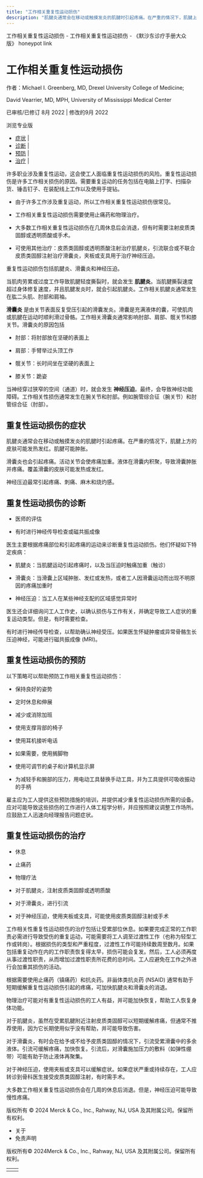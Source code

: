 ```yaml
---
title: "工作相关重复性运动损伤"
description: "肌腱炎通常会在移动或触摸发炎的肌腱时引起疼痛。在严重的情况下，肌腱上方的皮肤可能发热发红。肌腱可能肿胀。"
---
```


﻿工作相关重复性运动损伤 \- 工作相关重复性运动损伤 \- 《默沙东诊疗手册大众版》 honeypot link

# 工作相关重复性运动损伤

作者：Michael I. Greenberg, MD, Drexel University College of Medicine;

David Vearrier, MD, MPH, University of Mississippi Medical Center

已审核/已修订 8月 2022 \| 修改的9月 2022

浏览专业版

- [症状](#症状_v69543360_zh) \|
- [诊断](#诊断_v69543366_zh) \|
- [预防](#预防_v69543385_zh) \|
- [治疗](#治疗_v69543407_zh) \|

许多职业涉及重复性运动，这会使工人面临重复性运动损伤的风险。重复性运动损伤是许多工作相关损伤的原因。需要重复运动的任务包括在电脑上打字、扫描杂货、锤击钉子、在装配线上工作以及使用手提钻。

- 由于许多工作涉及重复运动，所以工作相关重复性运动损伤很常见。

- 工作相关重复性运动损伤需要使用止痛药和物理治疗。

- 大多数工作相关重复性运动损伤在几周休息后会消退，但有时需要注射皮质类固醇或透明质酸或手术。

- 可使用其他治疗：皮质类固醇或透明质酸注射治疗肌腱炎，引流联合或不联合皮质类固醇注射治疗滑囊炎，夹板或支具用于治疗神经压迫。


重复性运动损伤包括肌腱炎、滑囊炎和神经压迫。

当肌肉劳累或过度工作导致肌腱轻度撕裂时，就会发生 **肌腱炎**。当肌腱撕裂速度超过身体修复速度，并且肌腱发炎时，就会引起肌腱炎。工作相关肌腱炎通常发生在肱二头肌、肘部和肩袖。

**滑囊炎** 是由关节表面反复受压引起的滑囊发炎。滑囊是充满液体的囊，可使肌肉或肌腱在运动时顺利滑过骨骼。工作相关滑囊炎通常影响肘部、肩部、髋关节和膝关节。滑囊炎的原因包括

- 肘部：将肘部放在坚硬的表面上

- 肩部：手臂举过头顶工作

- 髋关节：长时间坐在坚硬的表面上

- 膝关节：跪姿


当神经穿过狭窄的空间（通道）时，就会发生 **神经压迫**。最终，会导致神经功能障碍。工作相关性损伤通常发生在腕关节和肘部。例如腕管综合征（腕关节）和肘管综合征（肘部）。

## 重复性运动损伤的症状

肌腱炎通常会在移动或触摸发炎的肌腱时引起疼痛。在严重的情况下，肌腱上方的皮肤可能发热发红。肌腱可能肿胀。

滑囊炎也会引起疼痛。活动关节会使疼痛加重。液体在滑囊内积聚，导致滑囊肿胀并疼痛。覆盖滑囊的皮肤可能发热或发红。

神经压迫最常引起疼痛、刺痛、麻木和烧灼感。

## 重复性运动损伤的诊断

- 医师的评估

- 有时进行神经传导检查或磁共振成像


医生主要根据疼痛部位和引起疼痛的运动来诊断重复性运动损伤。他们怀疑如下特定疾病：

- 肌腱炎：当肌腱运动引起疼痛时，以及当压迫时触痛加重（触诊）

- 滑囊炎：当滑囊上区域肿胀、发红或发热，或者工人因滑囊运动而出现不明原因的疼痛加重时

- 神经压迫：当工人在某些神经支配的区域感觉异常时


医生还会详细询问工人工作史，以确认损伤与工作有关，并确定导致工人症状的重复运动类型。但是，有时需要检查。

有时进行神经传导检查，以帮助确认神经受压。如果医生怀疑肿瘤或异常骨骼生长压迫神经，可能进行磁共振成像 (MRI)。

## 重复性运动损伤的预防

以下策略可以帮助预防工作相关重复性运动损伤：

- 保持良好的姿势

- 定时休息和伸展

- 减少或消除加班

- 使用支撑背部的椅子

- 使用耳机接听电话

- 如果需要，使用搁脚物

- 使用可调节的桌子和计算机显示屏

- 为减轻手和腕部的压力，用电动工具替换手动工具，并为工具提供可吸收振动的手柄


雇主应为工人提供这些预防措施的培训，并提供减少重复性运动损伤所需的设备。应对可能导致这些损伤的工作进行人体工程学分析，并应按照建议调整工作场所。应鼓励工人迅速向经理报告问题症状。

## 重复性运动损伤的治疗

- 休息

- 止痛药

- 物理疗法

- 对于肌腱炎，注射皮质类固醇或透明质酸

- 对于滑囊炎，进行引流

- 对于神经压迫，使用夹板或支具，可能使用皮质类固醇注射或手术


工作相关性重复性运动损伤的治疗包括让受累部位休息。如果要完成正常的工作职责必需进行导致受伤的重复运动，可能需要将工人调至过渡性工作（也称为轻型工作或转岗）。根据损伤的类型和严重程度，过渡性工作可能持续数周至数月。如果包括重复动作在内的工作职责恢复得太早，损伤可能会复发。然后，工人必须再度从事过渡性职责，从而增加过渡性职责所花费的总时间。工人应避免在工作之外进行会加重其损伤的活动。

根据需要使用止痛药（镇痛药）和抗炎药。非甾体类抗炎药 (NSAID) 通常有助于短期缓解重复性运动损伤引起的疼痛，可加快肌腱炎和滑囊炎的消退。

物理治疗可能对有重复性运动损伤的工人有益，并可能加快恢复，帮助工人恢复身体功能。

对于肌腱炎，虽然在受累肌腱附近注射皮质类固醇可以短期缓解疼痛，但通常不推荐使用，因为它长期使用似乎没有帮助，并可能导致伤害。

对于滑囊炎，有时会在给予或不给予皮质类固醇的情况下，引流受累滑囊中的多余液体。引流可缓解疼痛，加快恢复。引流后，对滑囊施加压力的敷料（如弹性绷带）可能有助于防止液体再聚集。

对于神经压迫，使用夹板或支具可以缓解症状。如果症状严重或持续存在，工人应转诊到骨科医生接受皮质类固醇注射，有时需手术。

大多数工作相关重复性运动损伤会在几周的休息后消退。但是，神经压迫可能导致慢性疼痛。



版权所有 © 2024
Merck & Co., Inc., Rahway, NJ, USA 及其附属公司。保留所有权利。

- 关于
- 免责声明

版权所有© 2024Merck & Co., Inc., Rahway, NJ, USA 及其附属公司。保留所有权利。

|     |     |
| --- | --- |
|  |  |